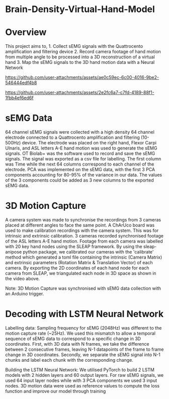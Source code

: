 # Brain-Density-Virtual-Hand-Model

# Overview
This project aims to, 1. Collect sEMG signals with the Quattrocento amplification and filtering device 2. Record camera footage of hand motion from multiple angle to be processed into a 3D reconstruction of a virtual hand 3. Map the sEMG signals to the 3D hand motion data with a Neural Network


https://github.com/user-attachments/assets/ae0c59ec-6c00-4016-9be2-546444edf4b8


https://github.com/user-attachments/assets/2e2fc6a7-c7fd-4189-88f1-1fbb4ef6ed6f



# sEMG Data
64 channel sEMG signals were collected with a high density 64 channel electrode connected to a Quattrocento amplification and filtering (10-500Hz) device. The electrode was placed on the right hand, Flexor Carpi Ulnaris, and ASL letters A-E hand motion was used to generate the sEMG signals. OT Biolab+ was the software used to record and save the sEMG signals. The signal was exported as a csv file for labelling. The first column was Time while the next 64 columns correspond to each channel of the electrode.
PCA was implemented on the sEMG data, with the first 3 PCA components accounting for 80-95% of the variance in our data. The values of the 3 components could be added as 3 new columns to the exported sEMG data.

# 3D Motion Capture
A camera system was made to synchronise the recordings from 3 cameras placed at different angles to face the same point. A ChArUco board was used to make calibration recordings with the camera system. This was for intrinsic and extrinsic calibration.
3 cameras recorded synchronised footage of the ASL letters A-E hand motion. Footage from each camera was labelled with 20 key hand nodes using the SLEAP framework. By using the sleap-anipose python package, we calibrated our cameras with the 'calibrate' method which generated a toml file containing the intrinsic (Camera Matrix) and extrinsic parameters (Rotation Matrix & Translation Vector) of each camera. By exporting the 2D coordinates of each hand node for each camera from SLEAP, we triangulated each node in 3D space as shown in the video above.

Note: 3D Motion Capture was synchronised with sEMG data collection with an Arduino trigger.

# Decoding with LSTM Neural Network
Labelling data: Sampling frequency for sEMG (2048Hz) was different to the motion capture rate (~25Hz). We used this mismatch to allow a temporal sequence of sEMG data to correspond to a specific change in 3D coordinates. First, with 3D data with N frames, we take the difference between 2 consecutive frames, leaving N-1 datapoints of the frame to frame change in 3D coordinates. Secondly, we separate the sEMG signal into N-1 chunks and label each chunk with the corresponding change. 

Building the LSTM Neural Network: We utilised PyTorch to build 2 LSTM models with 2 hidden layers and 60 output layers. For raw sEMG signals, we used 64 input layer nodes while with 3 PCA components we used 3 input nodes. 3D motion data were used as reference values to compute the loss function and improve our model through training
